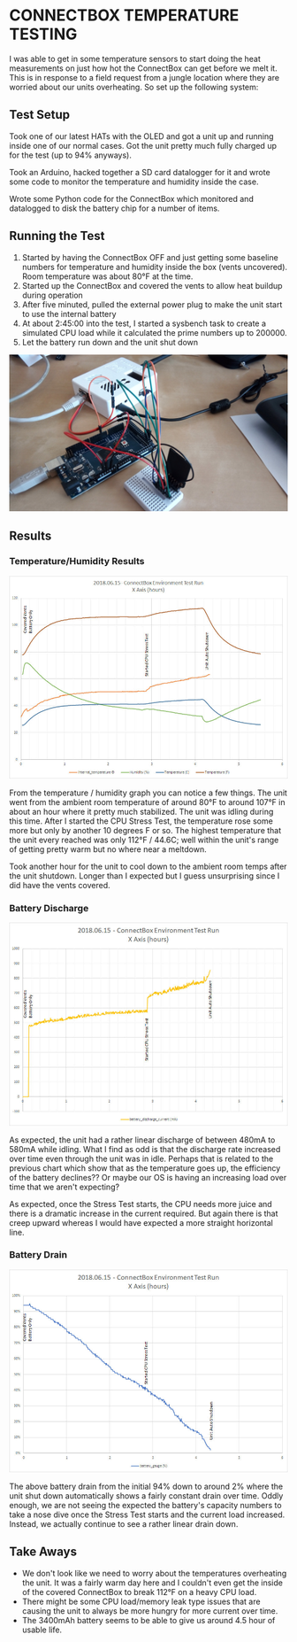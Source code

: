 # CONNECTBOX TEMPERATURE TESTING

I was able to get in some temperature sensors to start doing the heat measurements on just how hot the ConnectBox can get before we melt it.  This is in response to a field request from a jungle location where they are worried about our units overheating.  So set up the following system:

## Test Setup

Took one of our latest HATs with the OLED and got a unit up and running inside one of our normal cases.  Got the unit pretty much fully charged up for the test (up to 94% anyways).

Took an Arduino, hacked together a SD card datalogger for it and wrote some code to monitor the temperature and humidity inside the case.

Wrote some Python code for the ConnectBox which monitored and datalogged to disk the battery chip for a number of items.

## Running the Test

1. Started by having the ConnectBox OFF and just getting some baseline numbers for temperature and humidity inside the box (vents uncovered).  Room temperature was about 80°F at the time.
2. Started up the ConnectBox and covered the vents to allow heat buildup during operation
3. After five minuted, pulled the external power plug to make the unit start to use the internal battery
4. At about 2:45:00 into the test, I started a sysbench task to create a simulated CPU load while it calculated the prime numbers up to 200000.
5. Let the battery run down and the unit shut down

![alt text](https://raw.githubusercontent.com/ConnectBox/website_posts/master/temperature_testing/setup.jpg "Test Setup")

## Results

### Temperature/Humidity Results
![alt text](https://raw.githubusercontent.com/ConnectBox/website_posts/master/temperature_testing/Image1.jpg "Humidity Results")

From the temperature / humidity graph you can notice a few things.  The unit went from the ambient room temperature of around 80°F to around 107°F in about an hour where it pretty much stabilized.  The unit was idling during this time.  After I started the CPU Stress Test, the temperature rose some more but only by another 10 degrees F or so.  The highest temperature that the unit every reached was only 112°F / 44.6C; well within the unit's range of getting pretty warm but no where near a meltdown.

Took another hour for the unit to cool down to the ambient room temps after the unit shutdown.  Longer than I expected but I guess unsurprising since I did have the vents covered.

### Battery Discharge
![alt text](https://raw.githubusercontent.com/ConnectBox/website_posts/master/temperature_testing/Image2.jpg "Battery Discharge")

As expected, the unit had a rather linear discharge of between 480mA to 580mA while idling.  What I find as odd is that the discharge rate increased over time even through the unit was in idle.  Perhaps that is related to the previous chart which show that as the temperature goes up, the efficiency of the battery declines??  Or maybe our OS is having an increasing load over time that we aren't expecting?

As expected, once the Stress Test starts, the CPU needs more juice and there is a dramatic increase in the current required.  But again there is that creep upward whereas I would have expected a more straight horizontal line.

### Battery Drain
![alt text](https://raw.githubusercontent.com/ConnectBox/website_posts/master/temperature_testing/Image3.jpg "Battery Drain")

The above battery drain from the initial 94% down to around 2% where the unit shut down automatically shows a fairly constant drain over time.  Oddly enough, we are not seeing the expected the battery's capacity numbers to take a nose dive once the Stress Test starts and the current load increased.  Instead, we actually continue to see a rather linear drain down.

## Take Aways

- We don't look like we need to worry about the temperatures overheating the unit.  It was a fairly warm day here and I couldn't even get the inside of the covered ConnectBox to break 112°F on a heavy CPU load.
- There might be some CPU load/memory leak type issues that are causing the unit to always be more hungry for more current over time.
- The 3400mAh battery seems to be able to give us around 4.5 hour of usable life.